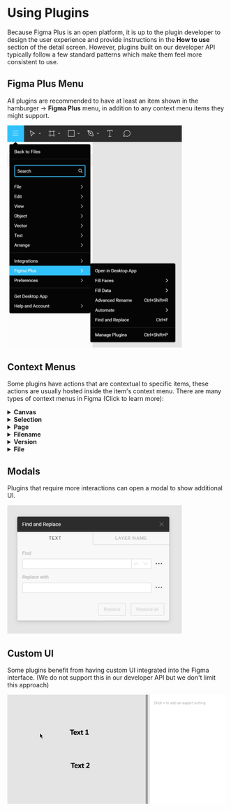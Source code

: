 # Using Plugins

Because Figma Plus is an open platform, it is up to the plugin developer to design the user experience and provide instructions in the **How to use** section of the detail screen. However, plugins built on our developer API typically follow a few standard patterns which make them feel more consistent to use.

## Figma Plus Menu

All plugins are recommended to have at least an item shown in the hamburger -> **Figma Plus** menu, in addition to any context menu items they might support.

<img src="images/pluginsMenu.jpg" width="400">

## Context Menus

Some plugins have actions that are contextual to specific items, these actions are usually hosted inside the item's context menu. There are many types of context menus in Figma (Click to learn more):

<details>
	<summary><b>Canvas</b></summary>
	<p>Canvas menu is suitable for global or general actions that are not specific to the selected objects.</p>

  <img src="images/canvasMenu.jpg" width="300">

</details>

<details>
	<summary><b>Selection</b></summary>

  <p>Selection menu is suitable for actions specific to the selected objects.</p>

  <img src="images/selectionMenu.jpg" width="300">

<img src="images/objectsPanelMenu.jpg" width="400">

</details>

<details>
	<summary><b>Page</b></summary>

<p>Page menu is suitable for actions specific to a page.</p>

<img src="images/pageMenu.jpg" width="400">
</details>

<details>
	<summary><b>Filename</b></summary>

<p>This is the menu that shows up when clicking on chevron next to the file name at the top. It is best used for actions specific to the current file.</p>

<img src="images/filenameMenu.jpg" width="300">
</details>

<details>
	<summary><b>Version</b></summary>

<p>Version menu is suitable for actions specific to a version in the versions pane.</p>

<img src="images/versionMenu.jpg" width="300">
</details>

<details>
	<summary><b>File</b></summary>

<p>This is the menu that shows up when right clicking on a file in the file browser. It is best used for actions specific to the selected file.</p>

<img src="images/fileMenu.jpg" width="450">
</details>

## Modals

Plugins that require more interactions can open a modal to show additional UI.

<img src="images/findAndReplace.jpg" width="400">

## Custom UI

Some plugins benefit from having custom UI integrated into the Figma interface. (We do not support this in our developer API but we don't limit this approach)

<img src="images/arabic.gif" width="500">
